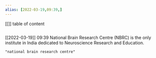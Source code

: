 ```yaml
---
alias: [2022-03-19,09:39,]
---
```

[[]]
table of content
```toc
```

[[2022-03-19]] 09:39
National Brain Research Centre (NBRC) is the only institute in India dedicated to Neuroscience Research and Education.
```query
"national brain research centre"
```